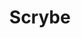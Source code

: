 ---
title: "Scrybe"
layout: "project"
accent_color: "#464646"
categories: "ui graphics"
description: "A simple app for translating text to various languages"
items:
- image: "scrybe-hero.png"
  caption: ""
  remove_shadow: true
- image: "scrybe-1.png"
  caption: "A simple concept called for a simple interface. This was my first attempt at flat design inspired by iOS7's newly introduced design principles."
- image: "scrybe-2.png"
  caption: "Clicking on the top right menu reveals saved translations ready to be played or edited."
- image: "scrybe-3.png"
  caption: ""
---